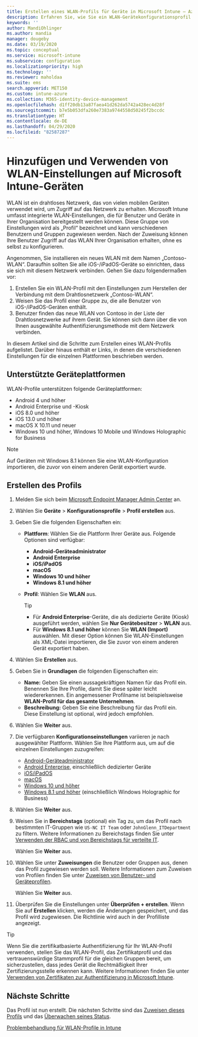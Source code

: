 ```yaml
---
title: Erstellen eines WLAN-Profils für Geräte in Microsoft Intune – Azure | Microsoft-Dokumentation
description: Erfahren Sie, wie Sie ein WLAN-Gerätekonfigurationsprofil in Microsoft Intune erstellen. Erstellen Sie Profile für Android-Geräteadministrator, Android Enterprise, Android-Kiosk, iOS, iPadOS, macOS, Windows 10 und höher sowie für Windows Holographic for Business. Verwenden Sie diese Profile, um beispielsweise eine WLAN-Verbindung zu erstellen, um Zertifikate zu verwenden, einen EAP-Typ und eine Authentifizierungsmethode auszuwählen oder einen Proxy zu aktivieren.
keywords: ''
author: MandiOhlinger
ms.author: mandia
manager: dougeby
ms.date: 03/19/2020
ms.topic: conceptual
ms.service: microsoft-intune
ms.subservice: configuration
ms.localizationpriority: high
ms.technology: ''
ms.reviewer: maholdaa
ms.suite: ems
search.appverid: MET150
ms.custom: intune-azure
ms.collection: M365-identity-device-management
ms.openlocfilehash: d1ff20db13a87faea41d262da5742a428ec4d28f
ms.sourcegitcommit: b7e5b053dfa260e7383a9744558d50245f2bccdc
ms.translationtype: HT
ms.contentlocale: de-DE
ms.lasthandoff: 04/29/2020
ms.locfileid: "82587287"
---
```

# <a name="add-and-use-wi-fi-settings-on-your-devices-in-microsoft-intune"></a>Hinzufügen und Verwenden von WLAN-Einstellungen auf Microsoft Intune-Geräten

WLAN ist ein drahtloses Netzwerk, das von vielen mobilen Geräten verwendet wird, um Zugriff auf das Netzwerk zu erhalten. Microsoft Intune umfasst integrierte WLAN-Einstellungen, die für Benutzer und Geräte in Ihrer Organisation bereitgestellt werden können. Diese Gruppe von Einstellungen wird als „Profil“ bezeichnet und kann verschiedenen Benutzern und Gruppen zugewiesen werden. Nach der Zuweisung können Ihre Benutzer Zugriff auf das WLAN Ihrer Organisation erhalten, ohne es selbst zu konfigurieren.

Angenommen, Sie installieren ein neues WLAN mit dem Namen „Contoso-WLAN“. Daraufhin sollten Sie alle iOS-/iPadOS-Geräte so einrichten, dass sie sich mit diesem Netzwerk verbinden. Gehen Sie dazu folgendermaßen vor:

1. Erstellen Sie ein WLAN-Profil mit den Einstellungen zum Herstellen der Verbindung mit dem Drahtlosnetzwerk „Contoso-WLAN“.
2. Weisen Sie das Profil einer Gruppe zu, die alle Benutzer von iOS-/iPadOS-Geräten enthält.
3. Benutzer finden das neue WLAN von Contoso in der Liste der Drahtlosnetzwerke auf ihrem Gerät. Sie können sich dann über die von Ihnen ausgewählte Authentifizierungsmethode mit dem Netzwerk verbinden.

In diesem Artikel sind die Schritte zum Erstellen eines WLAN-Profils aufgelistet. Darüber hinaus enthält er Links, in denen die verschiedenen Einstellungen für die einzelnen Plattformen beschrieben werden.

## <a name="supported-device-platforms"></a>Unterstützte Geräteplattformen

WLAN-Profile unterstützen folgende Geräteplattformen:

- Android 4 und höher
- Android Enterprise und -Kiosk
- iOS 8.0 und höher
- iOS 13.0 und höher
- macOS X 10.11 und neuer
- Windows 10 und höher, Windows 10 Mobile und Windows Holographic for Business

> [!NOTE]
> Auf Geräten mit Windows 8.1 können Sie eine WLAN-Konfiguration importieren, die zuvor von einem anderen Gerät exportiert wurde.

## <a name="create-the-profile"></a>Erstellen des Profils

1. Melden Sie sich beim [Microsoft Endpoint Manager Admin Center](https://go.microsoft.com/fwlink/?linkid=2109431) an.
2. Wählen Sie **Geräte** > **Konfigurationsprofile** > **Profil erstellen** aus.
3. Geben Sie die folgenden Eigenschaften ein:

    - **Plattform**: Wählen Sie die Plattform Ihrer Geräte aus. Folgende Optionen sind verfügbar:

      - **Android-Geräteadministrator**
      - **Android Enterprise**
      - **iOS/iPadOS**
      - **macOS**
      - **Windows 10 und höher**
      - **Windows 8.1 und höher**

    - **Profil**: Wählen Sie **WLAN** aus.

      > [!TIP]
      >
      > - Für **Android Enterprise**-Geräte, die als dedizierte Geräte (Kiosk) ausgeführt werden, wählen Sie **Nur Gerätebesitzer** > **WLAN** aus.
      > - Für **Windows 8.1 und höher** können Sie **WLAN (Import)** auswählen. Mit dieser Option können Sie WLAN-Einstellungen als XML-Datei importieren, die Sie zuvor von einem anderen Gerät exportiert haben.

4. Wählen Sie **Erstellen** aus.
5. Geben Sie in **Grundlagen** die folgenden Eigenschaften ein:

    - **Name:** Geben Sie einen aussagekräftigen Namen für das Profil ein. Benennen Sie Ihre Profile, damit Sie diese später leicht wiedererkennen. Ein angemessener Profilname ist beispielsweise **WLAN-Profil für das gesamte Unternehmen**.
    - **Beschreibung:** Geben Sie eine Beschreibung für das Profil ein. Diese Einstellung ist optional, wird jedoch empfohlen.

6. Wählen Sie **Weiter** aus.
7. Die verfügbaren **Konfigurationseinstellungen** variieren je nach ausgewählter Plattform. Wählen Sie Ihre Plattform aus, um auf die einzelnen Einstellungen zuzugreifen:

    - [Android-Geräteadministrator](wi-fi-settings-android.md)
    - [Android Enterprise](wi-fi-settings-android-enterprise.md), einschließlich dedizierter Geräte
    - [iOS/iPadOS](wi-fi-settings-ios.md)
    - [macOS](wi-fi-settings-macos.md)
    - [Windows 10 und höher](wi-fi-settings-windows.md)
    - [Windows 8.1 und höher](wi-fi-settings-import-windows-8-1.md) (einschließlich Windows Holographic for Business)

8. Wählen Sie **Weiter** aus.
9. Weisen Sie in **Bereichstags** (optional) ein Tag zu, um das Profil nach bestimmten IT-Gruppen wie `US-NC IT Team` oder `JohnGlenn_ITDepartment` zu filtern. Weitere Informationen zu Bereichstags finden Sie unter [Verwenden der RBAC und von Bereichstags für verteilte IT](../fundamentals/scope-tags.md).

    Wählen Sie **Weiter** aus.

10. Wählen Sie unter **Zuweisungen** die Benutzer oder Gruppen aus, denen das Profil zugewiesen werden soll. Weitere Informationen zum Zuweisen von Profilen finden Sie unter [Zuweisen von Benutzer- und Geräteprofilen](device-profile-assign.md).

    Wählen Sie **Weiter** aus.

11. Überprüfen Sie die Einstellungen unter **Überprüfen + erstellen**. Wenn Sie auf **Erstellen** klicken, werden die Änderungen gespeichert, und das Profil wird zugewiesen. Die Richtlinie wird auch in der Profilliste angezeigt.

> [!TIP]
> Wenn Sie die zertifikatbasierte Authentifizierung für Ihr WLAN-Profil verwenden, stellen Sie das WLAN-Profil, das Zertifikatprofil und das vertrauenswürdige Stammprofil für die gleichen Gruppen bereit, um sicherzustellen, dass jedes Gerät die Rechtmäßigkeit Ihrer Zertifizierungsstelle erkennen kann.  Weitere Informationen finden Sie unter [Verwenden von Zertifikaten zur Authentifizierung in Microsoft Intune](../protect/certificates-configure.md).


## <a name="next-steps"></a>Nächste Schritte

Das Profil ist nun erstellt. Die nächsten Schritte sind das [Zuweisen dieses Profils](device-profile-assign.md) und das [Überwachen seines Status](device-profile-monitor.md).

[Problembehandlung für WLAN-Profile in Intune](troubleshoot-wi-fi-profiles.md)
